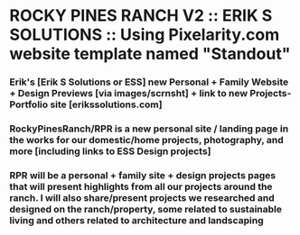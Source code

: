 # ROCKY PINES RANCH V2 :: ERIK S SOLUTIONS :: Using Pixelarity.com website template named "Standout" 
### Erik's [Erik S Solutions or ESS] new Personal + Family Website + Design Previews [via images/scrnsht] + link to new Projects-Portfolio site [erikssolutions.com]
### RockyPinesRanch/RPR is a new personal site / landing page in the works for our domestic/home projects, photography, and more [including links to ESS Design projects]
### RPR will be a personal + family site + design projects pages that will present highlights from all our projects around the ranch. I will also share/present projects we researched and designed on the ranch/property, some related to sustainable living and others related to architecture and landscaping
